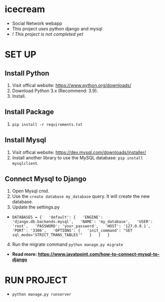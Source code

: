 # icecream
* Social Network webapp
* This project uses python django and mysql
* _! This project is not completed yet_

# **SET UP**

## **Install Python**
1. Visit offical website: https://www.python.org/downloads/
2. Download Python 3.x (Recommend: 3.9).
3. Install.

## **Install Package**
1. `pip install -r requirements.txt`

## **Install Mysql**
1. Visit offical website: https://dev.mysql.com/downloads/installer/
2. Install another library to use the MySQL database: 
`pip install mysqlclient`.

## **Connect Mysql to Django**
1. Open Mysql cmd.
2. Use the `create database my_database` query. It will create the new database.
3. Update the settings.py
*   `DATABASES = {  
        'default': {  
            'ENGINE': 'django.db.backends.mysql',  
            'NAME': 'my_database',  
            'USER': 'root',  
            'PASSWORD': 'your_password',  
            'HOST': '127.0.0.1',  
            'PORT': '3306',  
            'OPTIONS': {  
                'init_command': "SET sql_mode='STRICT_TRANS_TABLES'"  
            }  
        }  
}  `
4. Run the migrate command
`python manage.py migrate`
* **Read more: https://www.javatpoint.com/how-to-connect-mysql-to-django**

# **RUN PROJECT**
* `python manage.py runserver`
